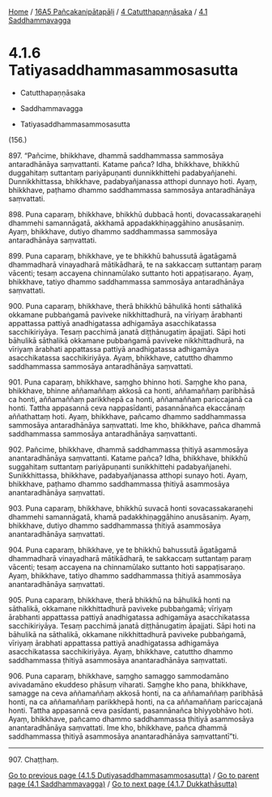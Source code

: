 
[Home](/) / [16A5 Pañcakanipātapāḷi](../...md) / [4 Catutthapaṇṇāsaka](...md) / [4.1 Saddhammavagga](../16A5/4/4.1.md)

# 4.1.6 Tatiyasaddhammasammosasutta

* Catutthapaṇṇāsaka

* Saddhammavagga

* Tatiyasaddhammasammosasutta

(156.)

897\. “Pañcime, bhikkhave, dhammā saddhammassa sammosāya antaradhānāya saṃvattanti. Katame pañca? Idha, bhikkhave, bhikkhū duggahitaṃ suttantaṃ pariyāpuṇanti dunnikkhittehi padabyañjanehi. Dunnikkhittassa, bhikkhave, padabyañjanassa atthopi dunnayo hoti. Ayaṃ, bhikkhave, paṭhamo dhammo saddhammassa sammosāya antaradhānāya saṃvattati.

898\. Puna caparaṃ, bhikkhave, bhikkhū dubbacā honti, dovacassakaraṇehi dhammehi samannāgatā, akkhamā appadakkhiṇaggāhino anusāsaniṃ. Ayaṃ, bhikkhave, dutiyo dhammo saddhammassa sammosāya antaradhānāya saṃvattati.

899\. Puna caparaṃ, bhikkhave, ye te bhikkhū bahussutā āgatāgamā dhammadharā vinayadharā mātikādharā, te na sakkaccaṃ suttantaṃ paraṃ vācenti; tesaṃ accayena chinnamūlako suttanto hoti appaṭisaraṇo. Ayaṃ, bhikkhave, tatiyo dhammo saddhammassa sammosāya antaradhānāya saṃvattati.

900\. Puna caparaṃ, bhikkhave, therā bhikkhū bāhulikā honti sāthalikā okkamane pubbaṅgamā paviveke nikkhittadhurā, na vīriyaṃ ārabhanti appattassa pattiyā anadhigatassa adhigamāya asacchikatassa sacchikiriyāya. Tesaṃ pacchimā janatā diṭṭhānugatiṃ āpajjati. Sāpi hoti bāhulikā sāthalikā okkamane pubbaṅgamā paviveke nikkhittadhurā, na vīriyaṃ ārabhati appattassa pattiyā anadhigatassa adhigamāya asacchikatassa sacchikiriyāya. Ayaṃ, bhikkhave, catuttho dhammo saddhammassa sammosāya antaradhānāya saṃvattati.

901\. Puna caparaṃ, bhikkhave, saṃgho bhinno hoti. Saṃghe kho pana, bhikkhave, bhinne aññamaññaṃ akkosā ca honti, aññamaññaṃ paribhāsā ca honti, aññamaññaṃ parikkhepā ca honti, aññamaññaṃ pariccajanā ca honti. Tattha appasannā ceva nappasīdanti, pasannānañca ekaccānaṃ aññathattaṃ hoti. Ayaṃ, bhikkhave, pañcamo dhammo saddhammassa sammosāya antaradhānāya saṃvattati. Ime kho, bhikkhave, pañca dhammā saddhammassa sammosāya antaradhānāya saṃvattanti.

902\. Pañcime, bhikkhave, dhammā saddhammassa ṭhitiyā asammosāya anantaradhānāya saṃvattanti. Katame pañca? Idha, bhikkhave, bhikkhū suggahitaṃ suttantaṃ pariyāpuṇanti sunikkhittehi padabyañjanehi. Sunikkhittassa, bhikkhave, padabyañjanassa atthopi sunayo hoti. Ayaṃ, bhikkhave, paṭhamo dhammo saddhammassa ṭhitiyā asammosāya anantaradhānāya saṃvattati.

903\. Puna caparaṃ, bhikkhave, bhikkhū suvacā honti sovacassakaraṇehi dhammehi samannāgatā, khamā padakkhiṇaggāhino anusāsaniṃ. Ayaṃ, bhikkhave, dutiyo dhammo saddhammassa ṭhitiyā asammosāya anantaradhānāya saṃvattati.

904\. Puna caparaṃ, bhikkhave, ye te bhikkhū bahussutā āgatāgamā dhammadharā vinayadharā mātikādharā, te sakkaccaṃ suttantaṃ paraṃ vācenti; tesaṃ accayena na chinnamūlako suttanto hoti sappaṭisaraṇo. Ayaṃ, bhikkhave, tatiyo dhammo saddhammassa ṭhitiyā asammosāya anantaradhānāya saṃvattati.

905\. Puna caparaṃ, bhikkhave, therā bhikkhū na bāhulikā honti na sāthalikā, okkamane nikkhittadhurā paviveke pubbaṅgamā; vīriyaṃ ārabhanti appattassa pattiyā anadhigatassa adhigamāya asacchikatassa sacchikiriyāya. Tesaṃ pacchimā janatā diṭṭhānugatiṃ āpajjati. Sāpi hoti na bāhulikā na sāthalikā, okkamane nikkhittadhurā paviveke pubbaṅgamā, vīriyaṃ ārabhati appattassa pattiyā anadhigatassa adhigamāya asacchikatassa sacchikiriyāya. Ayaṃ, bhikkhave, catuttho dhammo saddhammassa ṭhitiyā asammosāya anantaradhānāya saṃvattati.

906\. Puna caparaṃ, bhikkhave, saṃgho samaggo sammodamāno avivadamāno ekuddeso phāsuṃ viharati. Saṃghe kho pana, bhikkhave, samagge na ceva aññamaññaṃ akkosā honti, na ca aññamaññaṃ paribhāsā honti, na ca aññamaññaṃ parikkhepā honti, na ca aññamaññaṃ pariccajanā honti. Tattha appasannā ceva pasīdanti, pasannānañca bhiyyobhāvo hoti. Ayaṃ, bhikkhave, pañcamo dhammo saddhammassa ṭhitiyā asammosāya anantaradhānāya saṃvattati. Ime kho, bhikkhave, pañca dhammā saddhammassa ṭhitiyā asammosāya anantaradhānāya saṃvattantī”ti.

---

907\. Chaṭṭhaṃ.



[Go to previous page (4.1.5 Dutiyasaddhammasammosasutta)](4.1.5.md) / [Go to parent page (4.1 Saddhammavagga)](../16A5/4/4.1.md) / [Go to next page (4.1.7 Dukkathāsutta)](4.1.7.md)


